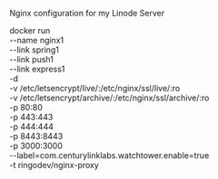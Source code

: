 Nginx configuration for my Linode Server

docker run \
--name nginx1 \
--link spring1 \
--link push1 \
--link express1 \
-d \
-v /etc/letsencrypt/live/:/etc/nginx/ssl/live/:ro \
-v /etc/letsencrypt/archive/:/etc/nginx/ssl/archive/:ro \
-p 80:80 \
-p 443:443 \
-p 444:444 \
-p 8443:8443 \
-p 3000:3000 \
--label=com.centurylinklabs.watchtower.enable=true \
-t ringodev/nginx-proxy

